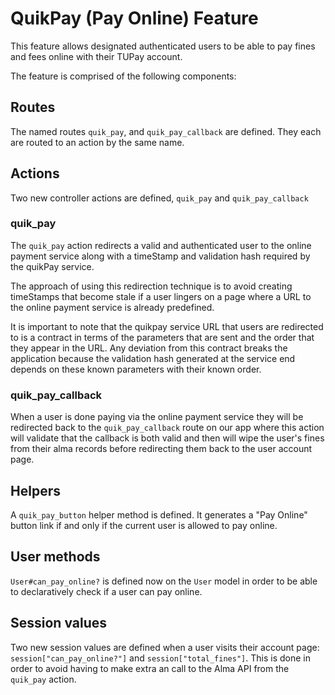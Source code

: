 QuikPay (Pay Online) Feature
===

This feature allows designated authenticated users to be able to pay fines and fees online with their TUPay account.

The feature is comprised of the following components:

## Routes
The named routes `quik_pay`, and `quik_pay_callback` are defined. They each are routed to an action by the same name.

## Actions
Two new controller actions are defined, `quik_pay` and `quik_pay_callback`

### quik_pay
The `quik_pay` action redirects a valid and authenticated user to the online payment service along with a timeStamp and validation hash required by the quikPay service.

The approach of using this redirection technique is to avoid creating timeStamps that become stale if a user lingers on a page where a URL to the online payment service is already predefined.

It is important to note that the quikpay service URL that users are redirected to is a contract in terms of the parameters that are sent and the order that they appear in the URL. Any deviation from this contract breaks the application because the validation hash generated at the service end depends on these known parameters with their known order.

### quik_pay_callback
When a user is done paying via the online payment service they will be redirected back to the `quik_pay_callback` route on our app where this action will validate that the callback is both valid and then will wipe the user's fines from their alma records before redirecting them back to the user account page.

## Helpers
A `quik_pay_button` helper method is defined. It generates a "Pay Online" button link if and only if the current user is allowed to pay online.

## User methods
`User#can_pay_online?` is defined now on the `User` model in order to be able to declaratively check if a user can pay online.

## Session values
Two new session values are defined when a user visits their account page: `session["can_pay_online?"]` and `session["total_fines"]`. This is done in order to avoid having to make extra an call to the Alma API from the `quik_pay` action.

